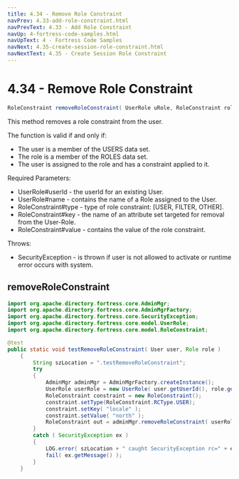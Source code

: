 ```yaml
---
title: 4.34 - Remove Role Constraint
navPrev: 4.33-add-role-constraint.html
navPrevText: 4.33 - Add Role Constraint
navUp: 4-fortress-code-samples.html
navUpText: 4 - Fortress Code Samples
navNext: 4.35-create-session-role-constraint.html
navNextText: 4.35 - Create Session Role Constraint
---
```


# 4.34 - Remove Role Constraint

```java
RoleConstraint removeRoleConstraint( UserRole uRole, RoleConstraint roleConstraint )
```

This method removes a role constraint from the user.

The function is valid if and only if:
- The user is a member of the USERS data set.
- The role is a member of the ROLES data set.
- The user is assigned to the role and has a constraint applied to it.

Required Parameters:
- UserRole#userId - the userId for an existing User.
- UserRole#name - contains the name of a Role assigned to the User.
- RoleConstraint#type - type of role constraint: [USER, FILTER, OTHER].
- RoleConstraint#key - the name of an attribute set targeted for removal from the User-Role.
- RoleConstraint#value - contains the value of the role constraint.

Throws:
- SecurityException - is thrown if user is not allowed to activate or runtime error occurs with system.

## removeRoleConstraint

```java
import org.apache.directory.fortress.core.AdminMgr;
import org.apache.directory.fortress.core.AdminMgrFactory;
import org.apache.directory.fortress.core.SecurityException;
import org.apache.directory.fortress.core.model.UserRole;
import org.apache.directory.fortress.core.model.RoleConstraint;

@test
public static void testRemoveRoleConstraint( User user, Role role )
    {
        String szLocation = ".testRemoveRoleConstraint";
        try
        {
            AdminMgr adminMgr = AdminMgrFactory.createInstance();
            UserRole userRole = new UserRole( user.getUserId(), role.getName() );
            RoleConstraint constraint = new RoleConstraint();
            constraint.setType(RoleConstraint.RCType.USER);
            constraint.setKey( "locale" );
            constraint.setValue( "north" );
            RoleConstraint out = adminMgr.removeRoleConstraint( userRole, constraint );
        }
        catch ( SecurityException ex )
        {
            LOG.error( szLocation + " caught SecurityException rc=" + ex.getErrorId() + ", msg=" + ex.getMessage(), ex );
            fail( ex.getMessage() );
        }
    }
```
